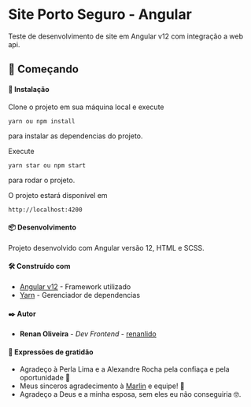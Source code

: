 # Site Porto Seguro - Angular

Teste de desenvolvimento de site em Angular v12 com integração a web api.

## 🚀 Começando

#### 🔧 Instalação

Clone o projeto em sua máquina local e execute

```
yarn ou npm install
```

para instalar as dependencias do projeto.

Execute

```
yarn star ou npm start
```

para rodar o projeto.

O projeto estará disponível em

```
http://localhost:4200
```

#### 📦 Desenvolvimento

Projeto desenvolvido com Angular versão 12, HTML e SCSS.

#### 🛠️ Construído com

- [Angular v12](https://angular.io/docs) - Framework utilizado
- [Yarn](https://yarnpkg.com) - Gerenciador de dependencias

#### ✒️ Autor

- **Renan Oliveira** - _Dev Frontend_ - [renanlido](https://github.com/renanlido)

<!-- #### 📄 Licença

Este projeto está sob a licença (sua licença) - veja o arquivo [LICENSE.md](https://github.com/usuario/projeto/licenca) para detalhes. -->

#### 🎁 Expressões de gratidão

- Agradeço à Perla Lima e a Alexandre Rocha pela confiaça e pela oportunidade 💓
- Meus sinceros agradecimento à [Marlin](https://www.marlin.com.br) e equipe! 🍺
- Agradeço a Deus e a minha esposa, sem eles eu não conseguiria 🤓.
